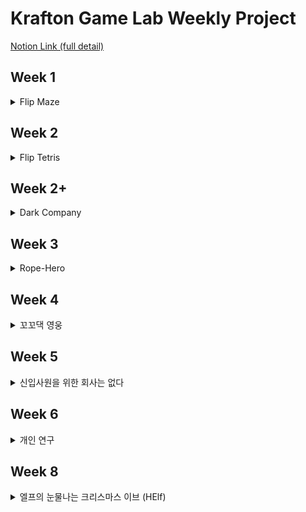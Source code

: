 # Krafton Game Lab Weekly Project

[Notion Link (full detail)](https://www.notion.so/158f3c6a0997809cbbdbfabbce126a82)

## Week 1
<details>
  <summary>Flip Maze</summary>
  
### Why

우리 게임을 한줄로 요약하면 다음과 같습니다: 

**“시점을 변화하며 / 장애물을 피하고/ 원거리 무기(자동 공격)로 몰려드는 적을 처치하며 / 최대한 오래 살아남아 점수를 올리는 게임”**

`시점 변화`  `장애물` `회피자동 공격` `오래 살아남기류`

### 핵심 기믹 : 시점 변환

- 2차원에서 도저히 지나갈 수 없게 다가오는 선은 시점을 옆으로 돌리면  피할 수 있는 선이 됩니다.
- 심지어 위에서 바라보면 점이 됩니다.
- 모든 각도에서 다가오는 장애물을 피하기 위해, 적절한 방향으로 시점을 돌려야 합니다!

### 의도한 재미 요소

- 장애물들을 가장 피하기 쉬운 시점으로 변환하는 ‘판단력’
- 시간이 지날수록 점점 빨라지는 장애물을 피하는 ‘순발력’
- 최고 점수를 자신과, 타인과 겨루는 ‘경쟁심’

### 제공하고자 하는 경험, 감정

이 게임을 플레이하는 여러분들이 게임 오버를 당했을때에는 다시 도전 하고자 하기를, 

최고 점수를 경신했을 때에는 주변인들에게 ‘너 이 기록 깨봐.’ 라 말하기를 바랍니다.

## How

<aside>
💡 핵심 재미

</aside>

### **경쟁요소와 점수 기록**

높은 점수를 목표로 하는 경쟁 요소를 통해 플레이어의 경쟁심을 자극하고 게임을 다시 플레이할 동기를 부여하고자 다음과 같은 방법을 사용하였습니다: 

- 점수와 리더보드 시스템
    - 리더보드 시스템을 통해 가장 높은 점수를 기록한 상**위 7명의 플레이어들을 시작화면과 엔딩화면에서 전시하여 게임내에서 그 업적을 치하**하고자 했습니다. 명확하고 직관적인 점수 비교를 통해 경쟁심을 원초적으로 자극하였고, 이 점수를 갱신하고자 게임을 재플레이하게 만드는 리텐션을 기대하였습니다.
    - 이러한 효과를 더욱 강화하기 위해 게임내에서 본인의 현 점수보다 높은 기록 중에서 가장 가까운 플레이어의 점수를 명시하고, 그 점수를 넘으면 다음으로 높은 점수를 명시하는 식으로 **단기적인 목표를 제시해 더욱 경쟁심을 고취**시키고자 하였습니다.

---

### **도전과 성취감**

장애물을 피하고 더 멀리 나아가는 행위로서 일시적으로 집중할 수 있는 도전과제를 제공하였습니다. 또한, 플레이어가 점점 더 어려운 상황을 극복하면서 자신의 기술과 반응 속도를 개선해 나가며 성취감을 느끼도록 다음과 같은 방법으로 유도하였습니다: 

- 스테이지 가시성 강화
    - **현 스테이지 단계를 보여주는 인게임 UI와 실시간으로 올라가는 점수 UI를 통해 현재 어떤 스테이지에 도달했는지를 명시**하여 플레이어로 하여금 본인의 성취도를 가늠하는 것을 용이하게 하였습니다.
- 시각적 보상
    - 게임 내 외형과 체력이 증강된 에픽 몬스터를 상대하여 쓰러트릴 시, 파워 업 또는 스피드 업 아이템을 취득할 수 있고, 그에 따른 인**게임 UI의 업그레이드를 통하여 본인의 캐릭터의 성장도를 가늠하는 것을 용이**하게 하였습니다.
    - 몬스터가 죽을 때 **파티클 효과가 나오게 설정하여 해당 적을 무찌르는 데 성공했다는 성취감**을 더 고양시키고자 하였습니다.

---

### **빠른 반응과 집중**

게임의 빠른 템포와 장애물 회피는 플레이어가 높은 집중력을 요구하고, 빠른 반응 속도를 기를 수 있습니다. 이로 인해 일시적인 도피와 몰입감을 제공합니다.

- 스테이지 가시성 강화
    - 스테이지의 보스에 해당하는 ‘특수패턴’ 페이즈 시작 전, 맵에 **빨간색 경고등**을 울리게 하는 전환 효과를 넣어 플레이어로 하여금 앞으로의 패턴에 **이목을 집중**시키고자 하였습니다.
- 장애물 회피 - 시점 변환
    - 장애물이 맵에 생성될 때, 맵을 사방향 90도의 **어느 시점으로 전환하느냐에 따라 달라지는 장애물의 형태 변화를 이용해 플레이어가 순간순간 최선의 즐거운 선택을 하게끔 설계**하였습니다. 네 방향 중 어느 방향으로 전환하느냐에 따라서 회피 여부가 결정되는 만큼, 적절한 선택이 요구됩니다.
    - 위와 동시에 플레이어는 추가 점수 획득을 위해 점수를 제공하는 아이템을 얻기 위해 현재의 안전한 위치를 떠나 다른 지점을 향해 리스크를 안고 이동을 해야 하기에 ‘**리스크 - 보상 vs 생존’ 중 어느것을 선택할지에 대한 순간적인 판단력을 요구**합니다.

## What

<aside>
💡 조작

</aside>

### 조작

**십자키:** 조작키 - 플레이어의 위치를 움직일 수 있습니다.

**WASD: 화면 전환 키:** 상하좌우로 플레이어의 시점을 변환할 수 있습니다. 예를 들어 W는 위쪽 방향으로 화면을 90도 전환, A키는 왼쪽 방향으로 화면을 90도 전환합니다.

<aside>
💡 기능

</aside>

**파워 업 아이템** - 플레이어 공격의 데미지를 1단계 상승시킵니다. 최대 단계는 3단계입니다.

![Untitled](https://github.com/user-attachments/assets/cc4831fb-7487-4b2d-843a-5c47294e1926)


**스피드 업 아이템** - 플레이어 공격의 스피드를 1단계 상승시킵니다. 최대 단계는 3단계입니다.

![Untitled (1)](https://github.com/user-attachments/assets/bf18aaac-14f4-4bab-92c4-4b5560e8ed87)

**체력 회복 아이템** - 플레이어가 잃은 체력하나를 회복시켜줍니다. 만약 체력이 가득차 있다면 점수를 올려줍니다.

![Untitled (2)](https://github.com/user-attachments/assets/90f268fc-cdcf-4ab7-869b-0a1376128b11)

**점수 업 아이템** - 맵의 랜덤한 위치에 생성되며, 취득 시 점수를 증가시킵니다.  

![Untitled (3)](https://github.com/user-attachments/assets/c1254054-1050-4bca-bb11-43fa9971418e)

<aside>
💡 레벨

</aside>

기본적인 게임루프는 스테이지가 올라감에 따라 피하기의 난이도 또한 상승하는 방식으로 진행되며, 하나의 스테이지는 약 30초 동안 진행됩니다. 

스테이지 시작 후 15초 동안은 일반패턴의 장애물이 나오는 패턴이 지속되며, 그 이후에는 플레이어의 빠른 반응을 요구하는 좀 더 어려운 ‘특수패턴’이 등장합니다. 

이 ‘특수패턴’에서 15초를 살아남으면 해당스테이지가 클리어되며, 스테이지 클리어 후에는 체력 회복 아이템이 주어집니다. 이를 취득할시 체력을 1칸 회복시켜주며, 장애물 속도가 상승된채로 다음 스테이지가 시작됩니다.

### 일반 패턴

1. 레이저
    - 바라보고 있는 방향 기준 상 하 좌 우에서 생성되어 날아옵니다.
2. 로켓
    - 레이저가 생성될 때 1/3 확률로 같이 생성됩니다.
    - 랜덤한 위치의 벽에서 생성 됩니다.
    - 일정시간 플레이어를 조준하고, 조준을 확정한 뒤 잠시 후 해당 방향으로 발사됩니다.
3. 적 생성
    - 플레이어를 추적하는 적이 생성됩니다.
    - Hp는 3입니다.
4. 특수 적 생성
    - 플레이어를 느리게 추적합니다.
    - 처치시 파워/스피드 증가 아이템을 랜덤으로 드랍합니다.

### 특수 패턴

1. 행동 범위 제한 후 장애물 생성주기 감소
    - 양 옆을 막아 행동 범위를 제한 한 후 장애물의 생성 주기가 절반으로 감소해 플레이어를 압박합니다.
      
![유도탄 연속 발사 PNG](https://github.com/user-attachments/assets/1a5de18c-c365-4cb8-b70a-0c95ddf1755b)

1. 로켓 연속 발사
    - 로켓을 20발 연속 발사합니다.

![유도턴 PNG](https://github.com/user-attachments/assets/f83cfc02-1c92-4411-bfa8-eeb912becd00)

1. 알맞은 시점 변환 강제 및 행동 범위 제한
    - ㄱ자 벽이 등장하여 플레이어가 올바를 위치로 이동하도록 합니다.

![ㄴ PNG](https://github.com/user-attachments/assets/8a134c1a-69cf-4845-9d6e-cf724096aa6e)

<aside>
💡 UI

</aside>

**인게임 UI**

![Untitled (4)](https://github.com/user-attachments/assets/261769e3-367d-4460-9de1-9cc6738c2800)

**파워 업** - 플레이어 공격 발사체의 데미지가 증가되는 아이템을 몇개 취득했는지 명시합니다. 

**스피드 업** - 플레이어 공격 발사체의 속도가 증가되는  아이템을 몇개 취득했는지 명시합니다. 

**스테이지** - 현재 몇번째 스테이지를 진행하고 있는지 명시합니다.

**라이프** - 현재 플레이어의 남은 hp를 명시합니다.

**점수** - 플레이어가 현재 몇점을 얻었는지를 명시합니다.  

**가장 가까운 점수** - 지금 현재 플레이어의 점수에 가장 근접한 이전 기록을 명시하여 경쟁심을 자극시킵니다.

**엔딩 씬 UI**

![Untitled (5)](https://github.com/user-attachments/assets/e4d50bc7-ba3f-4692-8c00-551f2785b4d3)

자신의 점수를 등록할지 여부를 묻습니다. 

점수를 등록하면 데이터베이스에 점수가 기록되며, 만약 상위 6위에 드는 점수라면 리더보드에 본인의 이름과 점수가 표시됩니다. 

이후에는 게임을 재개할 것인지 메인 홈으로 돌아갈 것인지를 선택할 수 있습니다.
</details>


## Week 2

<details>
  
  <summary>Flip Tetris</summary>
  
## 게임 소개


**장르: 3D 퍼즐**

**한 줄 소개: 3D 공간에서 진행하는 테트리스**

![Untitled (6)](https://github.com/user-attachments/assets/d0dc14db-48a9-45b5-9e71-2e1d93ad1555)

## Why

### **💡 기존 게임의 장점과 추가하고자 했던 요소의 결합!**

### 기존 게임에서 유지 & 강화하고자 했던 요소

- 시점 변화와 그에 맞는 컨셉
- 오락실 감성
- 랭킹 시스템

### **새롭게 추가하고자 했던 요소**

- 시점 변환으로 인해 달라지는 물체의 형태를 활용한 퍼즐
- 서버를 도입한 리더보드 시스템 ⇒ 무슨 재미?

### 핵심 재미

- 경쟁
- 전략

## How

### 💡 오락실 감성 + 퍼즐 = 테트리스

![Untitled (7)](https://github.com/user-attachments/assets/15fa0a77-86a5-4a40-a1f2-0485947fa81a)

### 💡 테트리스 + 시점 변화  = 6방향으로 진행하는 3D 테트리스

 ⇒ 고정되지 않은 낙하 시점으로 인해 플레이어는 다양한 전략을 시도할 수 있습니다.

![Untitled (8)](https://github.com/user-attachments/assets/6da093ab-d78d-4be5-be17-d7b88bcd45c1)

### 💡 랭킹 시스템 + 경쟁 시스템  = PlayFab Leaderboards를 활용한 온라인 랭킹 시스템

⇒ 타 플레이어의 점수 기록을 표시함으로써 경쟁심을 부추깁니다.

![Untitled (9)](https://github.com/user-attachments/assets/9efff3e3-ddaa-4b19-9fb5-f4aaab4c6428)

## What

### 게임 룰

- 랜덤하게 생성된 다양한 형태의 블록을 맵을 돌려가며 적절한 위치에 떨어트려 맵에 배치
- 방향과 상관 없이 한 면이 완전히 채워질 경우, 해당 면이 소멸하고 점수를 획득
- 소멸된 면에 수의 따라 추가 보너스 점수 지급
- 블록이 맵 밖을 벗어날 경우 게임 패배

### 조작법

- W,A,S,D: 맵 이동
- Q,E: 맵 회전
- 마우스 이동: 큐브 조작
- 마우스 왼쪽 클릭: 큐브 낙하
  </details>


## Week 2+
<details>
  <summary>Dark Company</summary>

  # Dark Company

# 게임 소개

![Untitled (10)](https://github.com/user-attachments/assets/b224a09c-da23-42ed-aa2e-2bac69622bc8)

### 장르: 타이쿤

### 게임 목표: **회사 경영자가 되어 직원을 고용하고, 다양한 경영 전략을 통해 회사를 성장시키는 것**

![Untitled (11)](https://github.com/user-attachments/assets/dfb679f8-1ede-4b0b-8630-6ad4d0b1b40a)

# 제작 의도

---

## Darkest Dungeon 선정 피쳐

### 영지 관리

![Untitled (12)](https://github.com/user-attachments/assets/d61afa27-ccbb-46a1-a789-7e1e06f48da5)

- 던전 내에서 발생할 수 있는 다양한 요소를 인지하고, 이를 최소화하기 위한 조치를 취한다.
- 영지의 성장과 관리를 통해 영웅을 효과적으로 관리한다.

### 스트레스 시스템

![Untitled (13)](https://github.com/user-attachments/assets/ead8a991-619f-4d59-abdf-28d22689b904)

- 영웅은 외부 요인에 의해 스트레스를 받는다.
- 영웅은 스트레스가 쌓이면 **돌발 행동**을 할 확률이 증가한다.
- 영웅이 사망하면 주변 영웅에게 스트레스가 **전염**된다.

### 랜덤 이벤트

![Untitled (14)](https://github.com/user-attachments/assets/52124bcc-7207-48d6-925a-9e36f6a8ad83)

- 주기적으로 영지에서 무작위 이벤트가 발생한다.
- 이러한 이벤트는 플레이어에게 **항상 이득이 되는 것은 아니다**.

## 어떤 재미를 주고 싶었는가?

### 긴장감

- 주기적으로 발생하는 무작위 이벤트는 예측 불가능한 상황을 제공합니다. 이러한 이벤트는 회사에 긍정적이거나 부정적인 영향을 미칠 수 있으며, 플레이어는 매번 다른 상황에 맞춰 전략을 조정해가며 매 순간 긴장감과 흥미를 느끼게 해주고 싶었습니다.

### 성취감

- 플레이어는 다양한 변수를 대비하기 위해 자원을 전략적으로 배분하고, 효과적으로 인력을 배치해야 합니다. 이를 통해 변수에 영향을 최대한 줄여가며, 회사를 안정적으로 성장시키는 과정에서 성취감을 느끼게 해주고 싶었습니다.

### **몰입감**

- 전략적 요소와 도전적인 상황들을 통해 플레이어의 전략을 발전시키고, 이를 통해 회사의 성공을 이끌어내는 과정에서 몰입을 느끼게 해주고 싶었습니다.

# 게임 구현

### 영지 관리

- 플레이어는 회사 관리를 통해 회사를 확장할 수 있으며, 이를 바탕으로 직원에게 다양한 영향을 미칠 수 있습니다.
- 플레이어는 직원을 고용하여 회사의 성장을 이끌어내고, 직원 관리를 통해 업그레이드 및 특성을 효과적으로 관리할 수 있습니다.

<p align="center">
  <img src="https://github.com/user-attachments/assets/3bc523c6-9d43-4a8e-856d-4b7b4c8abc8d" width="30%" />
  <img src="https://github.com/user-attachments/assets/33aa2f6c-aa53-429e-8514-e15d1a582820" width="30%" />
  <img src="https://github.com/user-attachments/assets/4a654332-8b58-4013-8f02-2165a4c380b3" width="30%" />
</p>

### 스트레스 시스템

- 직원은 근무시간이 초과되면 스트레스를 받습니다.
- 직원은 급여 지급이 늦어질수록 스트레스를 받습니다.
- 스트레스 수치가 200이 넘어가게 되면 직원은 사망하게 됩니다.
- 직원이 사망하게 되면 다른 직원들도 영향을 받아 스트레스를 받게 됩니다.

<p align="center">
  <img src="https://github.com/user-attachments/assets/0ac2e3d2-a95d-465d-b753-23165d1012f8" width="30%" />
  <img src="https://github.com/user-attachments/assets/7effb426-07ba-442a-ae28-f834c5fc117f" width="30%" />
  <img src="https://github.com/user-attachments/assets/e61a566d-fdea-419c-9c9c-09fb292b827a" width="30%" />
</p>

### 랜덤 이벤트

- 게임 내 이벤트는 시스템에서 일어나는 이벤트와, 직원으로 인해 일어나는 이벤트로 구분됩니다.
- 게임 내 이벤트는 긍정적인 요소와 부정적인 요소가 모두 있습니다.
- 게임 내에는 행운 아이템이 있으며, 이를 통해 플레이어가 부정적인 이벤트가 등장하는 확률을 사전에 줄일 수 있습니다.

<p align="center">
  <img src="https://github.com/user-attachments/assets/6f9a783c-7903-4b71-9694-b49f2082f6e7" width="30%" />
  <img src="https://github.com/user-attachments/assets/353600c6-9685-4f31-b5cd-d341efbe3bda" width="30%" />
  <img src="https://github.com/user-attachments/assets/f3004c9a-2993-4d48-954d-c1135e8af0c8" width="30%" />
</p>

</details>

## Week 3
<details>
  <summary>Rope-Hero</summary>
  
# Rope-Hero

## 게임 소개

<aside>
📍 "로프를 스윙하고 벽을 타며, 속도감 넘치는 액션을 경험하라"

</aside>

![Untitled (24)](https://github.com/user-attachments/assets/c728c809-f4a4-4063-ac97-1c8095f88b7b)


# 조작감 설명 및 분석

## 조작감 분석

<aside>
📍 만들고자 하는 와이어 액션을 가진 게임들을 분석!

</aside>

## 분석한 게임들

- 산나비
- 스파이더맨 더 마블
- 진격의 거인

## 이 게임들이 가진 공통점

<aside>
📍 저희가 분석한 이 게임들의 공통점들은 다음과 같습니다.

</aside>

- 와이어 액션과 와이어 액션 사이를 이어주는 다양한 요소
    
    > 각 게임들은 줄을 걸 수 있는 지역이 정해져 있습니다.  그렇기에 이 게임들의 와이어 액션 사이에는 공백이 한번씩은 꼭 존재합니다. 하지만, 그 부분이 게임을 플레이 하는 동안에는 잘 느껴지지 않죠. 저희는 이러한 점에서 흥미를 느끼고 이 게임들에서 어떤 장치를 사용하고 있는지에 관하여 알아보았습니다.
    > 
    
- 이를 통한 와이어 액션의 자연스러운 연계
    
    > 와이어 액션 사이를 이어주는 다양한 요소와 편한 플레이가 가능하도록 만들어진 레벨 디자인은 게임의 와이어 액션을 더 자연스럽고 매끄럽게 만들어 주어 플레이 하는 데에 있어 불편함을 쉽게 느낄 수 없게 만들어 주고 있었습니다.
    > 
    
- 빠른 속도감
    
    > 저희가 분석한 게임들의 추가적인 특징으로는 빠른 속도감이 있었습니다. 최대 속도가 정해져 있기는 하였지만, 물리 법칙이 적용된 와이어 액션은 플레이어가 더욱 빠르게 움직이는 것 ㄸ과 같은 느낌을 받을 수 있게 만들어 주고 있었습니다.
    > 
    

## 구현하고자 하였던 조작감

<aside>
📍 로프를 발사하며 공중을 날고, 벽을 타고 달리는 등 다양한 액션의 경험!

</aside>

### 구현하고자 하였던 것

- 물리의 영향을 받는 와이어 액션 - **빠른 속도감**
    
    > 레퍼런스 게임에서 느껴졌던 것과 같이 게임에 물리의 영향을 받는 와이어 액션을 구현하여 플레이어들이 빠른 속도감을 느끼도록 해드리고자 하였습니다.
    > 
    
- 와이어 액션 사이사이를 매끄럽게 이어주는 요소 - **매끄러운 조작감!!**
    
    > 와이어 액션 사이 사이에 있는 공백 들을 매끄럽게 채워줄 수 있도록 이동을 위한 장치들을 만들어 플레이어들이 와이어 액션을 하는 동안 끊기는 것 처럼 느껴지지 않도록 만들고자 하였습니다.
    > 

- 1 인칭 시점 - **직관적인 조작감**
    
    > 저희는 3 인칭으로 캐릭터를 보여주었던 기존의 게임들보다 더 좋은 직관성을 주고자 하여 1 인칭 시점을 사용하고자 하였습니다.
    > 
    

# 구현 계획

<aside>
📍 플레이어의 조작 설계

</aside>

### 마우스 / 키보드 설계

- 마우스와 키보드의 특징
    
    > 마우스와 키보드는 많은 플레이어들이 다른 기기들보다 쉽게 접하게 되는 기기입니다. 그렇기 때문에 대부분의 플레이어는 마우스와 키보드를 사용하는 데에 어려움을 겪지 않습니다.
    > 
    
- 마우스와 키보드의 키 배치에 관한 고민
    
    > 마우스와 키보드의 키 배치는 사람들이 이미 익숙한 방식의 키 배치를 사용할 필요성이 있었습니다. 
    여러 게임을 플레이 해보며 어떤 키에 어떤 기능이 할당되어있는지 확인해가며 가장 많이 사용되었던 키를 사용하였습니다.
    > 
    
- 마우스와 키보드의 키 배치

| WSAD | 캐릭터 이동 및 환경 설정 내 수치 조정 |
| --- | --- |
| Mouse | 캐릭터 시점 이동 |
| LMB | 로프 발사 |
| Space | 점프 / 로프 줄이기 / 벽 타기 |
| ESC | 환경 설정  |

### 패드 설계

- 패드의 특징
    
    > 플레이 테스트를 많이 해본 결과 대부분의 사람들이 패드의 사용에 익숙하지 않다는 점을 알게 되었습니다. 따라서 패드의 키 그리고 조작에 관하여 많은 고민을 할 필요성이 있었습니다.
    > 
    
- 패드의 조작에 관한 고민
    
    > 패드의 조작은 많은 고민이 필요하였습니다. 가장 많이 고민 되었던 점은 카메라의 회전 부분입니다. 게임을 플레이 해본 많은 사람들이 이 부분에서 어려움을 겪었기 때문에 여러 조정이 필요하였습니다.
    > 

- 패드의 키 배치

| Left Stick | 캐릭터 이동 및 환경 설정 내 수치 조정 |
| --- | --- |
| Right Stick | 캐릭터 시점 이동 |
| RT | 로프 발사 |
| LT | 점프 / 로프 줄이기 / 벽 타기 |
| 三 (Start Button) | 환경 설정  |


<aside>
📍 캐릭터의 움직임

</aside>

### 설계 : 반응성, 부드러움

- 어떻게 하면 플레이어가 조작감이 더 좋다고 느낄 수 있을까?
    - 와이어 액션 - 부드럽지만 빠른 연계 (반응성)
        
        > 플레이어가 게임을 플레이 할 때 “아 눌렀는데 왜 안 나가”라는 생각이 들지 않도록 와이어의 발사와 회수를 빠르게 반응하게 만들어 두어 와이어 액션 간에 빠른 연계가 가능하게 만들어 두었습니다.
        > 
        
    - 와이어 액션 - 물리 기반의 스윙 (부드러움)
        
        > 와이어의 발사와 회수는 빠르게 되어 있지만, 스윙은 부드럽게 만들어 두었습니다.  이를 통해 플레이어는 더 자연스러운 느낌의 스윙을 경험하는 것이 가능합니다.
        > 
        


<aside>
📍 플레이어가 재미를 느끼게 되기 위한 레벨디자인

</aside>

### 플레이어가 조작에 익숙해지게 하기 위한 튜토리얼 디자인

- 시작 지점 - 튜토리얼
    
    > 게임 초반 플레이어들이 게임에 쉽게 익숙해 질 수 있도록 플랫폼 들을 어렵지 않게 배치해 두었습니다. 튜토리얼을 조금씩 진행해 나갈수록, 게임에 어떤 것들이 있는지에 관하여 쉽게 알 수 있게 배치해 두었습니다.
    > 
    
![Untitled (25)](https://github.com/user-attachments/assets/bc14e550-55ad-4103-a4dc-e17eea2eb12a)

### 자유로운 움직임을 위한 레벨 디자인

- 자유로운 이동
    
    > 튜토리얼에서 배운 게임의 기본기들을 적절하게 이용한다면 쉽게 돌아다닐 수 있게 배치해 두었습니다.  튜토리얼에서 배운 기본기들에 대하여 익숙해 지는 시간을 가지는 것이 가능합니다.
    > 
    
![Untitled (26)](https://github.com/user-attachments/assets/a07371c0-31a4-4fc8-bea9-01ab9a060ab7)

### 도전 욕구를 자극하고 더 많은 플레이를 유도하기 위한 레벨 디자인

- 도전 모드
    
    > 게임을 플레이 하며 배운 것들을 이용하여 도전하게 되는 높은 난이도의 지역입니다. 쉽게 클리어 할 수는 없지만, 클리어 하게 된다면, 성취감을 느낄 수 있게 되어 있습니다.
    > 
    
![Untitled (27)](https://github.com/user-attachments/assets/96c20da4-8b91-4265-8b73-0af9c5092b2d)



<aside>
📍 몰입감

</aside>

### 결론 - 어떻게 몰입감과 재미를 주었는가?

- 자연스러운 이동 (몰입)
    
    > 저희 팀이 이번 주제에서 플레이어에게 몰입감을 주기 위하여 노력한 가장 큰 부분은 와이어 액션을 통한 자연스러운 이동입니다. 플레이를 하는 데에 있어 불편한 요소를 최대한 제거하여 플레이어들의 몰입이 깨지게 되는 상황을 최대한 배제하였습니다.
    > 
    
- 짧은 시간 내에 느껴지는 자신의 성장 (몰입)
    
    > 컨트롤을 어렵지 않게 만들어 두어 플레이어가 조작에 숙달 될수록 점점 자신의 실력이 성장한다는 기분을 느낄 수 있게 만들어 두었습니다.
    > 

- 속도감 (재미)
    
    > 물리 기반의 와이어 액션을 구현해 두어 플레이를 하는 동안 빠른 속도감을 느낄 수 있게 만들어 두었습니다. 빠른 속도 감은 플레이어에게 속도에서 오는 재미를 느낄 수 있게 만들어주고 있습니다.
    > 

---

# 게임 가이드

### **조작 방법**

| WSAD / Left Stick | 캐릭터 이동 및 환경 설정 내 수치 조정 |
| --- | --- |
| Mouse / Right Stick | 캐릭터 시점 이동 |
| LMB / RT | 로프 발사 |
| Space / LT | 점프 / 로프 줄이기 / 벽 타기 |
| ESC / 三 | 환경 설정 / Quit 버튼을 누를 시 게임이 종료됩니다.  |

### **게임 규칙**

- 게임 오버	캐릭터가 맵 밖으로 이탈했을 때
- 체크포인트	깃발에 닿았을 때
  </details>


  
## Week 4
<details>
  <summary>꼬꼬댁 영웅</summary>

  # 🐔 꼬꼬댁 영웅

<aside>
💡 "위대한 닭이여 병아리들을 해방하라!"

</aside>

![Untitled (28)](https://github.com/user-attachments/assets/09dec68d-353e-4a0f-abd1-c0ccb1607a7b)

# WHY | 제작 의도

## Salvage

                                                  **Salvage :** (재난 상황 등에서) **구하다. 구조**

### ◆ 왜 닭인가?

- 사람에 비해 **가볍고 친숙한 소재**
- **‘구한다’라는 느낌**을 확실하게 주기 위한 지표
- 많은 양의 병아리를 통해 **시각적**으로 표현

### ◆ 추구하려 한 재미

- **병아리**
    - 구한 병아리가 따라오는 것을 지켜보는 재미
    - 제멋대로 행동하는 병아리

- **멀티 엔딩**
    - 반복하고 새로운 도전을 시도할 동기
    - 난이도 있는 몇개의 엔딩은 플레이어에게 강한 도전 욕구를 불러일으킨다.
    - 플레이어의 선택에 따라 엔딩이 결정된다.

- **전략**
    - 더 빠르고 안전한 구출을 위한 판단
    - 더 많은 병아리를 구하기 위한 다양한 플레이 방식

![Untitled (29)](https://github.com/user-attachments/assets/554e5fee-bb1b-4ea7-a5ca-a444e4d3edbf)

하지만 재밌었죠?

- **독특한 조작감과 게임 진행 방식**
    - 유저를 당황시킴
    - 그러나 ★**흥미로움**★
    - 반복적인 도전
    

# HOW | 구현


### **■ 병아리**

- 단순히 플레이어를 따라다니며 행동을 따라하는 병아리
- 무리가 커질수록 힘들어지는 제어
    
    

### **■ 시간**

- 제한된 시간으로 인한 빌드의 최적화 유도

![Untitled (30)](https://github.com/user-attachments/assets/0f53c21a-7395-4d61-a902-1e76f99db75d)

트럭이 닭에게 도착하면 게임오버

### **■ 엔딩**

- 어떻게 진행해도 엔딩을 보여줌, 특정 조건을 만족해야만 하는 특수한 엔딩 구현
- 수집 요소 - 아직 보지 못한 엔딩을 보고자 플레이를 유도.
- 도전 욕구 - 이미 본 엔딩과 남아있는 엔딩의 수를 직접적으로 볼 수 있음

![Untitled (31)](https://github.com/user-attachments/assets/d1e43e4c-a13b-4c40-b563-e8654266b96a)

# WHAT | 조작


### 조작법

| W/S | 전진/후진 |
| --- | --- |
| A/D | 좌우 회전 |
| Spacebar | 점프 |
| 마우스 좌클릭 | 상호작용 |

### 상호작용 가능 오브젝트

- 플레이어가 상호작용 가능한 물체 근처에 있으면 테두리가 하얗게 표시됩니다.

### **철창 - 클릭하면 파괴되고 병아리를 구출할 수 있다.**

![Untitled (32)](https://github.com/user-attachments/assets/75d640d3-363b-43ed-abf9-c2b6f76deac3)

![Untitled (33)](https://github.com/user-attachments/assets/7e7cbd39-1aa9-400d-a274-3f8d4df061c6)

### 탈출구 - 클릭하면 탈출할 수 있다.

![Untitled (34)](https://github.com/user-attachments/assets/01c1f1ed-5f3f-4016-ad96-e81fdf2cc72f)

  </details>

## Week 5

<details>
  
  <summary>신입사원을 위한 회사는 없다</summary>
  
# 신입사원을 위한 회사는 없다

> "우울한 직장인을 행복하게 만드세요."
> 
- 당신은 취업난 속에서 어느 한 회계법인에 취직했습니다. 그러나 당신은 단순 반복 업무가 지속되는 회사생활에 강한 우울감을 느끼게 됩니다. 과연 당신은 어려워지는 회사 생활 속에서 일상의 소소한 행복을 찾아가며 자신만의 삶의 궤도를 찾아나갈 수 있을까요?

### 장르

- 시뮬레이션
- 포인트 앤 클릭


# 기획 의도

### 몰입에 대한 고찰

<aside>
🎭 **역할**

</aside>

게임은 늘 플레이어에게 역할을 던져준다.
그 역할은 게임 세계에 내부에 있기도 하고, 외부에 있기도 하다.

<aside>
🕺 **행동**

</aside>

무수한 매체가 이용자를 몰입시킬 수 있지만, 게임의 몰입은 이용자의 ‘행동’을 어떻게 다루고 받느냐에서 진면목을 보인다.

**⇒ 플레이어를 한 역할에 몰입시켜, 그 행동을 계속해서 추적하자.**

## 🧑‍💼 단순 노동에 지친 우울한 직장인

일상적이고 익숙한 소재로, 소소하지만 확실한 공감을 통해 몰입감을 극대화하고자 하였다.

## 주고자 한 경험

- **반복적인 업무** 속에서 플레이어는 자발적으로 선택과 상호작용을 하게 된다.
- 플레이어는 시각적으로 표현되는 우울감과 무기력함 속에서 **상호작용을 통해 가벼운 성취감, 연결감**을 느낀다.
- 이 일련의 과정을 반복하며 **플레이어는 캐릭터와 연결**돼, 더 많은 선택을 내린다.
- **선택들은** 게임에 의해 추적되고 정리되어, **플레이어에게 전달**된다.

---

# 의도 살리기

## 행동 지속

<aside>
🚫 **게임 오버는 없다.**

</aside>

- 플레이어에게는 관리해야 할 스탯들(우울감, 무력감, 스펙 등)이 존재한다.
- 스탯을 어떻게 관리했느냐에 따라 강제적으로 발생하는 이벤트를 봐야하기도 하는 등 강제성은 존재하나, **게임오버~재시작을 할 필요는 없다**.
- 정해진 게임 기간(1월~6월) 동안 플레이어의 능동적, 수동적 스탯 관리는 (거의) 모두 보이지 않는 선택이 된다.

<aside>
📈 **해도해도 어려운 회사생활**

</aside>

- 게임이 진행될 수록 플레이어는 게임의 메커니즘에 익숙해진다. 
게임은 그에 따라 여러가지 방법으로 난이도를 상승시킨다.
    - 관리할 스탯 추가
    - 업무 자체의 난이도 상승
    - 업무량의 증가로 스탯 관리 난이도 상승
    - 기본적으로 증가하는 부정적 스탯 + 업무 시간 상승 ⇒ 스탯 관리 난이도 상승
    - 스탯 관리에 실패 → 시각효과에 의해 업무 방해
- 아래 텐션 곡선 참고

## 행동 유도

앞서 언급한 스탯 관리를 유도하기 위해 몇가지 장치가 존재한다.

<aside>
🏢 **서사적 목표**

</aside>

- 플레이어블 캐릭터는 지쳐가는 회사원으로서 더 나은 삶을 위해 대기업 공채에 도전한다.
    
    이 목표는 플레이어에게 공유되고, 플레이어는 이 목표를 달성하기 위해 노력할 수도 있고, 그렇지 않을 수도 있다.
    

<aside>
😵‍💫 **시각적 불편함**

</aside>

- 게임 속 주요  스탯은 오르내림이 수치적으로 명시되지 않는다.
- 우울감 스탯은 올라갈 수록 화면의 채도를 떨어뜨린다.
    - 이는 플레이어에게 답답함을 유발하고, 색을 구분해야 하는 업무를 방해한다.
- 무력감 스탯은 올라갈 수록 흐림 효과를 강하게 만든다.
    - 이는 플레이어에게 불편함을 유발하고, 시각 정보가 필요한 업무를 방해한다.

⇒ 플레이어는 이 부정적 변화를 막기 위해 여러 상호작용을 시도하게 된다.

<aside>
🌻 **플레이어 선택에 대한 변화**

</aside>

- 게임 속 여러 요소들은 플레이어의 선택에 따라 조금씩 변화한다.
    - NPC의 대우나, 시각적으로 변하기도 한다.

⇒ 호기심을 갖고 클릭한 대상은 플레이어에게 반응하고, 플레이어는 더 많은 상호작용을 하도록 유도된다.

## 행동 추적

<aside>
🔎 **게임은 당신의 선택을 기억하고 있다.**

</aside>

- 플레이어의 사소한, 때로는 의미없는 행동들 까지 게임은 추적하고 있다.
    - 이렇게 추적되는 행동들은 앞서 언급한 스탯 수치에 반영되기도 하고, 시각적으로 변화하기도 하고, 주인공 캐릭터의 혼잣말 대상이되며 의미가 부여된다.
- 여러 행동들은 엔딩 컷씬에 대한 분기점으로써, 정리되어 플레이어에게 전달된다.

---

## 조작법

| 마우스 클릭 / 이동 | 상호작용 |
| --- | --- |

# 피처 리스트

- 피처 리스트입니다.
    - 우울감
        - 상승에 따라 화면 채도를 떨어뜨림
        - 상승에 따라 무력감의 증가 속도를 높임
    - 무력감
        - 상승에 따라 화면 블러 효과를 강화
        - 일정 수치 이상으로 상승시, 기절 이벤트가 발생하고 시간과 무관하게 강제로 다음 날로 이동
    - 스펙
        - 일정량 상승시 업무 할당량 감소
    - 평판
    - 사무실 씬
        - 컴퓨터
            - 업무 탭, 놀기 탭, 공부 탭(둘째달부터 언락) 존재
            - 각 탭들은 스탯 관리에 대한 가장 기본적인 행동
            - 업무 탭
                - 컴퓨터 업무 진행 가능. 업무를 진행할 수록 우울감과 무력감 증가
            - 놀기 탭
                - 켜져 있는 동안 계속해서 무력감, 우울감 감소
                - 상사에게 들킬 시 혼 나고 우울감과 무력감 증가, 평판 감소
            - 공부 탭
                - 켜져 있는 동안 계속해서 스펙 스탯을 증가, 무력감과 우울감 증가
                - 상사에게 들킬 시 혼나고 우울감과 무력감 증가, 평판 감소
            - 업무
                - 각 달마다 정해진 할당량이 존재.
                    - 할당량을 채우지 못하면 평판 스탯이 감소
                    - 할당량 이상의 업무를 하면 개수 비례 평판 증가
                - 컴퓨터 업무
                    - 파일을 프린터로 드래그해 인쇄해야 함. 인쇄한 파일은 서류 업무에 추가됨
                    - (다섯째 달 이후) 컬러 문서와 흑백 문서를 구분해 알맞게 인쇄해야 함
                - 서류 업무
                    - 컴퓨터 업무에서 인쇄한 파일이 추가됨. 서류에 있는 몇가지 요소가 모두 올바른지 체크해야 함.
                        - 올바른 서류라면 봉투를 클릭, 하나라도 올바르지 않은 서류라면 쓰레기통 클릭
                    - (첫째달~) 날짜가 업무날과 일치하는지 확인
                    - (셋째달~) 회사 종류와 도장의 종류가 일치하는 지 확인
                    - (넷째달~) 회사 종류와 보고서 종류가 일치하는 지 확인
        - 상사
            - 랜덤한 확률로 주인공의 자리를 방문. 딴짓을 하고 있었다면 혼을 냄
            - 매 달 정보 제공 및 저번 달에 대한 피드백
        - 인터랙션
            - 탕비실: 커피를 타올 수 있음
            - 화분: 물을 주면 식물이 자람
            - 파일철: 순서대로 파일을 정리할 수 있음
            - 모든 인터랙션은 우울감과 무력감을 떨어뜨림
        - 집 씬
            - 공부
            - 기타 연습
            - 일기 쓰기
            - 게임 하기

---

# 텐션 곡선

![image](https://github.com/user-attachments/assets/07b4e23a-f18d-4451-9160-e5f727cdf966)

> 1월
> 
- 새로운 정보의 습득을 통해 게임을 알아가며 흥미가 상승하는 단계
- 게임의 기본 메커니즘과 사이클을 익힘
    - 초회차 플레이어의 경우 학습에 걸리는 시간 때문에 업무 할당량을 채운 후 남는 잉여 시간이 적음
    - 다회차 플레이어의 경우 업무 할당량을 다 채웠을 시 남는 선택지가 추가업무 뿐이기에 가장 지루할 구간

> 2월
> 
- 배운 시스템에 익숙해지며 흥미도가 떨어지는 단계
- 루즈함을 막기 위해 새로운 목표 제시
    - 대기업 공채에 도전하겠다는 목표가 생기고, 공부 탭 해금
    - 업무 후 추가업무를 통해 평판을 올릴지, 공부를 통해 스펙을 올릴지에 대한 고민

> 3월
> 
- 인지적 복잡도 심화를 통한 긴장감 형성
    - 서류 검사 시 도장 확인 필요
- 새로운 인터랙션 해금
    - 탕비실에서 커피를 타 올 수 있음

> 4월
> 
- 시련에 대한 예고
    - 아침에 상사가 다음 달부터 야근이라고 언급
- 긴장 완화
    - 시련에 대한 준비를 할 여유를 제공
    - 시련에 대한 기대감 증폭

> 5월
> 
- 시련 시작
    - 우울감/무력감 관리가 어려워짐
    - 스탯이 높으면 시련을 쉽게 이겨낼 수 있는 보너스를 받을 수 있음
    - 스탯을 잘 쌓았다는 시스템적 확인을 통해 좋은 엔딩에 대한 기대감 부여

> 6월
> 
- 시련 지속
    - 5일차와 동일하게 시련 상태
    - 엔딩에 대한 기대감이 높음
</details>

## Week 6
<details>
  
  <summary>개인 연구</summary>
  
## 연구 주제: P2P 네트워크


"빌드 파일은 Steam Key가 있어야 실행 가능합니다"

### 연구 주제 선정 이유

- 멀티플레이 게임에 대한 높은 관심
- Dedicated 서버에 의존하지 않는 네트워크 구조 탐색
- 서버 호스팅 비용을 절감하기 위한 방안 모색

### 연구 목표

- P2P를 사용하는 상황에 대한 파악
- P2P의 작동 방식에 대한 이해
- P2P 문제점 파악 및 보완 방법 모색
- Mirror를 활용하여 P2P 게임 개발 및 플레이어 연동

## 학습 내용

### P2P(Peer-to-Peer)란?

클라이언트끼리 직접적으로 통신하는 방식으로, 양방향 통신을 통해 중앙 서버 없이 서로 연결되어 데이터를 주고받을 수 있다.

### P2P 대표적인 연산 방식

1. **Hybrid -** 중앙 서버가 존재하며, 데이터 연산은 모든 클라이언트가 참여
2. **Fully Decentralized** - 클라이언트들이 각각 독립적으로 연산을 수행
3. **Super Peer** - 한 명의 클라이언트가 호스트(서버)가 되어 혼자 연산을 수행

### 장점

**유저 측면**

- **성능 향상** - 중앙 서버를 사용하지 않으므로 클라이언트 속도에 의존
- **지연 시간 감소** - 직접 연결로 인하여 서버 위치와 무관하게 지연 시간 감소

**개발자 측면**

- **서버 비용 감소** - Dedicated Server를 유지할 필요가 없음
- **높은 확장성** - 서버 성능 및 비용에 구애받지 않고 자유롭게 확장 가능
- **해킹 및 공격에 대한 저항력 증가** -  중앙 집중식 구조가 아니므로 시스템 전체에 대한 공격이 어렵다

### 단점

**유저 측면**

- **보안 취약성** - IP가 직접 노출되어 보안에 취약
- **성능 감소** - 호스트 속도에 의존하게 되어 성능 저하 가능
- **개인 부담 증가** - 호스트가 될 경우 계산 비용 증가

**개발자 측면**

- **데이터 검증 어려움** - 클라이언트가 호스트 역할을 맡을 경우 데이터의 검증이 어려움
- **다양한 고려사항** - 네트워크 지연, 플레이어 성능 등
- **높은 클라이언트 의존도** - 원활한 게임 플레이가 보장되지 않음

### P2P의 대표적인 문제점

- IP 노출로 인한 DDoS 공격 위험
- 호스트 서버가 다운되면 게임이 중단될 수 있음

### 해결하기 위한 방법

**IP 노출로 인한 DDoS 공격 위험**

- Nat 통과 기법
- VPN 사용

**호스트 서버가 다운될 경우 게임 중단 문제**

- 대체 호스트 시스템

### Nat 통과 기법이란?

내부 네트워크의 사설 IP 주소를 공인 IP 주소로 변환하여 외부 네트워크에 접근 가능하게 만들어주는 기술이다. 이 기술을 통해 NAT 장치 뒤에 있는 장치들도 외부와 원활하게 통신이 가능하다.

![image (4)](https://github.com/user-attachments/assets/e45a1649-6476-4bd7-8824-1df3ce00e033)

### Nat 통과 기법을 사용해야 하는 이유는?

- **보안성** - 내부 네트워크의 사설 IP 주소가 외부에 노출되지 않아 보안성이 높아진다.
- **사설 IP로 서버 접근** - 사설 IP 주소를 사용하면서도 외부 서버에 접근할 수 있게 해준다. 이를 사설 IP를 사용함에도 호스트 기능을 수행할 수 있게 해준다.
- **유연한 네트워크 구성** - 여러 유저들이 동일한 공인 IP주소를 공유할 수 있어 IP자원을 효율적으로 사용할 수 있다.

![image (5)](https://github.com/user-attachments/assets/bc18e147-9973-4618-9d4c-f2fcc5de2866)

### Nat 통과 기법 종류

- **STUN(Session Traversal Utilities for NAT) -** 클라이언트가 서버에게 요청하여 자신의 공인 IP 주소와 포트를 알아내는 방법
- **TURN(Traversal Using Relays around NAT) -** 클라이언트가 직접 통신하는 것이 아닌, 중계 서버를 거쳐 데이터를 송수신 하는 방법

![image (6)](https://github.com/user-attachments/assets/51fcda29-0a99-4a18-bce9-a26429dd2b49)

### 구현 내용

- SteamWorks를 통해 로비에 합류한 인원들을 바탕으로 게임방을 생성
- 게임방은 한 명이 호스트와 클라이언트 역할을 동시에 수행
- 호스트는 클라이언트의 자원 관리, 생성, 전투 로직 등 모든 로직을 담당하며 시뮬레이션을 진행
- 실시간으로 동기화가 필요한 자원은 Mirror의 [SyncVar] 기능을 사용하여 동기화 진행
- 유닛은 서버에서 생성 요청을한 위치를 판단하여 정보를 저장하고, 이를 바탕으로 적과 아군을 구별
- 클라이언트는 서버에서 시뮬레이션된 결과값을 바탕으로 실질적으로 표시만 진행
- 서버에서만 처리해야 하는 부분은 Mirror의 [Server] 기능을 사용하여 안정성 높임
- 클라이언트는 게임에 영향을 미칠 수 있는 부분에 대해 Mirror의 [Command] 기능을 사용하여 서버에 요청을 전달하는 방식으로 진행


### 참고자료


[Steam 고객지원 :: P2P 네트워킹 및 IP 주소 공유 (steampowered.com)](https://help.steampowered.com/ko/faqs/view/1433-AD20-F11D-B71E)

[How NAT traversal works (tailscale.com)](https://tailscale.com/blog/how-nat-traversal-works)

[DDoS 공격 보호 가이드 – League of Legends 고객지원 (riotgames.com)](https://support-leagueoflegends.riotgames.com/hc/ko/articles/201751764-DDoS-%EA%B3%B5%EA%B2%A9-%EB%B3%B4%ED%98%B8-%EA%B0%80%EC%9D%B4%EB%93%9C)

[Mirror Networking | Mirror (gitbook.io)](https://mirror-networking.gitbook.io/docs)

</details>

  
## Week 8

<details>
  <summary>엘프의 눈물나는 크리스마스 이브 (HElf)</summary>

  # Another Life

> 내가 경험해보지 못한 삶
> 

### 경험해보지 못한 삶 🤔

`경험하기 힘든 삶` + `경험할 수 없는 삶`

![화면 캡처 2024-09-05 145240](https://github.com/user-attachments/assets/580a798a-c3c6-4e10-a2ae-426cdae8fd1d)

$$
크리스마스+엘프가+되어+지게차를+몰아보자!
$$

# 🔔🎁 엘프의 눈물나는 크리스마스 이브 (HElf) 🎅⌛

<aside>
👉

당신은 산타를 도와(help) 크리스마스 선물을 준비하는 작은 엘프(me)입니다. 아이들이 원하는 크리스마스 선물을 제공하세요. 🥕👋

</aside>

## 핵심 피쳐

### - 작고 귀여운 엘프

### - 장난감 같은 지게차

### - 선물을 기대하는 아이들

## 핵심 재미

### 엘프는 작고 소중합니다

이 게임에서 엘프는 아주 작은 존재지만, 누구보다 중요한 역할을 맡고 있습니다. 플레이어는 작고 소중한 엘프를 조작하며 **거대한 세상 속에서 물건을 다룰 때마다 도전 정신**을 느낄 수 있습니다. 엘프가 거대한 물건들을 지게차로 옮기며 만들어내는 **반전의 재미**를 느껴보세요.

### 지게차로 다양한 모양과 크기를 가진 선물을 옮겨보세요

엘프는 자신의 몸보다 훨씬 크고 무거운 선물들을 지게차로 옮겨야 합니다. 각 선물은 모양과 크기가 달라 옮길 때마다 다른 전략과 기술이 필요하며, 이를 통해 플레이어는 매번 새로운 도전에 직면하게 됩니다. **섬세한 조작과 균형 감각**으로 선물을 목적지까지 옮기세요. 만약 지게차로 들어올리기 힘든 물건이라면 굴리는 것도 하나의 방법입니다.

### 선물에 따라 달라지는 아이들의 반응

아이들의 말을 통해 어떤 **꿈을 희망하는지 추측**하고, 그에 맞는 선물을 준비해 주세요. 아이들은 선물을 받는 순간마다 **다양한 반응**을 보입니다. 어떤 선물은 아이들을 기쁘게 만들고, 어떤 선물은 엉뚱한 반응을 이끌어내며 예기치 않은 재미를 선사합니다. 아이들에게 어떤 선물이 가장 좋은 결과를 가져올지 고민하고 선택해 보세요.

## 조작

![image (7)](https://github.com/user-attachments/assets/96a4f73c-62b5-40df-996b-1bc6bd6bf41e)

![녹화_2024_09_05_13_31_29_430](https://github.com/user-attachments/assets/07debd47-783b-4c45-80c2-d100f5d4b33e)

포크 움직임

| 조작 | 키보드 | 패드 |
| --- | --- | --- |
| 이동 & 회전 | W, A, S, D | 왼쪽 스틱 |
| 카메라 조작 | 마우스 이동 | 오른쪽 스틱 |
| 포크 위로 | 마우스 왼쪽 | RB |
| 포크 아래로 | 마우스 오른쪽 | LB |
| 포크 기울이기 | Q, E | RT, LT |
| 재시작 | R | - |

  </details>

